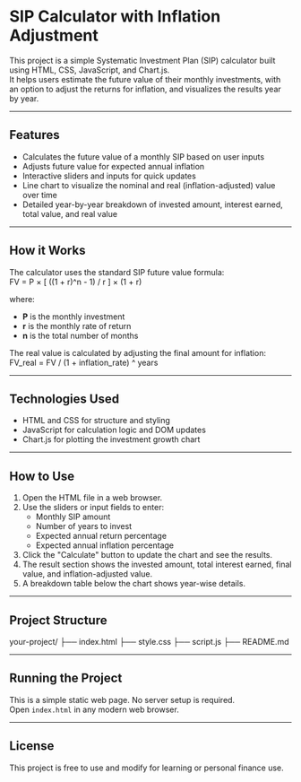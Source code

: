 # SIP Calculator with Inflation Adjustment

This project is a simple Systematic Investment Plan (SIP) calculator built using HTML, CSS, JavaScript, and Chart.js.  
It helps users estimate the future value of their monthly investments, with an option to adjust the returns for inflation, and visualizes the results year by year.

---

## Features

- Calculates the future value of a monthly SIP based on user inputs
- Adjusts future value for expected annual inflation
- Interactive sliders and inputs for quick updates
- Line chart to visualize the nominal and real (inflation-adjusted) value over time
- Detailed year-by-year breakdown of invested amount, interest earned, total value, and real value

---

## How it Works

The calculator uses the standard SIP future value formula:<br>
FV = P × [ ((1 + r)^n - 1) / r ] × (1 + r)<br>

where:<br>

- **P** is the monthly investment
- **r** is the monthly rate of return
- **n** is the total number of months

The real value is calculated by adjusting the final amount for inflation:<br>
FV_real = FV / (1 + inflation_rate) ^ years<br>

---

## Technologies Used

- HTML and CSS for structure and styling
- JavaScript for calculation logic and DOM updates
- Chart.js for plotting the investment growth chart

---

## How to Use

1. Open the HTML file in a web browser.
2. Use the sliders or input fields to enter:
   - Monthly SIP amount
   - Number of years to invest
   - Expected annual return percentage
   - Expected annual inflation percentage
3. Click the "Calculate" button to update the chart and see the results.
4. The result section shows the invested amount, total interest earned, final value, and inflation-adjusted value.
5. A breakdown table below the chart shows year-wise details.

---

## Project Structure
your-project/
├── index.html
├── style.css
├── script.js
├── README.md

---

## Running the Project

This is a simple static web page. No server setup is required.  
Open `index.html` in any modern web browser.

---

## License

This project is free to use and modify for learning or personal finance use.

